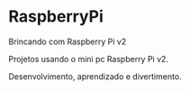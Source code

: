 RaspberryPi
===========

Brincando com Raspberry Pi v2


Projetos usando o mini pc Raspberry Pi v2.

Desenvolvimento, aprendizado e divertimento.
